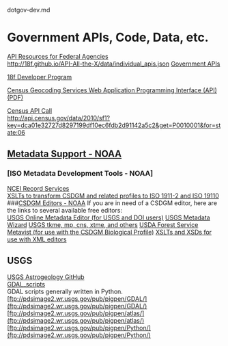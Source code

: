 dotgov-dev.md  
# Government APIs, Code, Data, etc.  

[API Resources for Federal Agencies](https://pages.18f.gov/API-All-the-X/pages/individual_apis/)  
http://18f.github.io/API-All-the-X/data/individual_apis.json
[Government APIs](https://www.data.gov/developers/government-apis/)

[18f Developer Program](https://pages.18f.gov/API-All-the-X/)

[Census Geocoding Services Web Application Programming Interface (API) (PDF)](https://geocoding.geo.census.gov/geocoder/Geocoding_Services_API.pdf)  

[Census API Call](http://api.census.gov/data/2010/sf1?key=dca01e32727d8297199df10ec6fdb2d91142a5c2&get=P0010001&for=state:06)  
http://api.census.gov/data/2010/sf1?key=dca01e32727d8297199df10ec6fdb2d91142a5c2&get=P0010001&for=state:06  


## [Metadata Support - NOAA](https://www.ncddc.noaa.gov/metadata-standards/support/)
### [ISO Metadata Development Tools - NOAA]
[NCEI Record Services](https://www.ngdc.noaa.gov/docucomp/recordServices)  
[XSLTs to transform CSDGM and related profiles to ISO 1911-2 and ISO 19110](http://www.ncddc.noaa.gov/metadata-standards/metadata-xml/)  
###[CSDGM Editors - NOAA](https://www.ncddc.noaa.gov/metadata-standards/support/)
If you are in need of a CSDGM editor, here are the links to several available free editors:  
[USGS Online Metadata Editor (for USGS and DOI users)](https://www1.usgs.gov/csas/ome/)
[USGS Metadata Wizard](https://www1.usgs.gov/csas/ome/)
[USGS tkme, mp, cns, xtme, and others](http://geology.usgs.gov/tools/metadata/#software)
[USDA Forest Service Metavist (for use with the CSDGM Biological Profile)](http://www.nrs.fs.fed.us/pubs/2737)
[XSLTs and XSDs for use with XML editors](http://www.ncddc.noaa.gov/metadata-standards/metadata-xml/)  


## USGS  

[USGS Astrogeology GitHub](https://github.com/USGS-Astrogeology)  
[GDAL_scripts](https://github.com/USGS-Astrogeology/GDAL_scripts)  
GDAL scripts generally written in Python.  
[ftp://pdsimage2.wr.usgs.gov/pub/pigpen/GDAL/](ftp://pdsimage2.wr.usgs.gov/pub/pigpen/GDAL/)  
[ftp://pdsimage2.wr.usgs.gov/pub/pigpen/atlas/](ftp://pdsimage2.wr.usgs.gov/pub/pigpen/atlas/)  
[ftp://pdsimage2.wr.usgs.gov/pub/pigpen/Python/](ftp://pdsimage2.wr.usgs.gov/pub/pigpen/Python/)  
